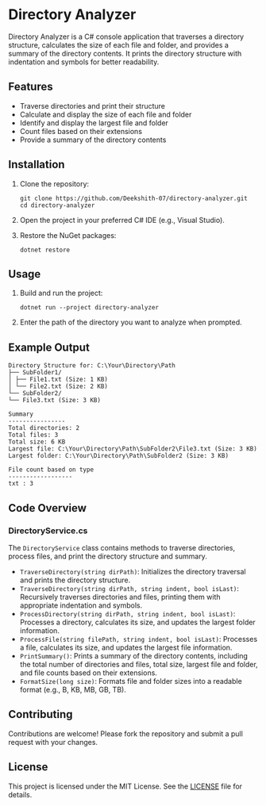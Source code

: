 # Directory Analyzer

Directory Analyzer is a C# console application that traverses a directory structure, calculates the size of each file and folder, and provides a summary of the directory contents. It prints the directory structure with indentation and symbols for better readability.

## Features

- Traverse directories and print their structure
- Calculate and display the size of each file and folder
- Identify and display the largest file and folder
- Count files based on their extensions
- Provide a summary of the directory contents

## Installation

1. Clone the repository:

    ```
    git clone https://github.com/Deekshith-07/directory-analyzer.git
    cd directory-analyzer
    ```

2. Open the project in your preferred C# IDE (e.g., Visual Studio).

3. Restore the NuGet packages:

    ```
    dotnet restore
    ```

## Usage

1. Build and run the project:

    ```
    dotnet run --project directory-analyzer
    ```

2. Enter the path of the directory you want to analyze when prompted.

## Example Output
```
Directory Structure for: C:\Your\Directory\Path
├── SubFolder1/
│ ├── File1.txt (Size: 1 KB)
│ └── File2.txt (Size: 2 KB)
└── SubFolder2/
└── File3.txt (Size: 3 KB)

Summary
----------------
Total directories: 2
Total files: 3
Total size: 6 KB
Largest file: C:\Your\Directory\Path\SubFolder2\File3.txt (Size: 3 KB)
Largest folder: C:\Your\Directory\Path\SubFolder2 (Size: 3 KB)

File count based on type
------------------
txt : 3
```


## Code Overview

### DirectoryService.cs

The `DirectoryService` class contains methods to traverse directories, process files, and print the directory structure and summary.

- `TraverseDirectory(string dirPath)`: Initializes the directory traversal and prints the directory structure.
- `TraverseDirectory(string dirPath, string indent, bool isLast)`: Recursively traverses directories and files, printing them with appropriate indentation and symbols.
- `ProcessDirectory(string dirPath, string indent, bool isLast)`: Processes a directory, calculates its size, and updates the largest folder information.
- `ProcessFile(string filePath, string indent, bool isLast)`: Processes a file, calculates its size, and updates the largest file information.
- `PrintSummary()`: Prints a summary of the directory contents, including the total number of directories and files, total size, largest file and folder, and file counts based on their extensions.
- `FormatSize(long size)`: Formats file and folder sizes into a readable format (e.g., B, KB, MB, GB, TB).

## Contributing

Contributions are welcome! Please fork the repository and submit a pull request with your changes.

## License

This project is licensed under the MIT License. See the [LICENSE](LICENSE) file for details.

